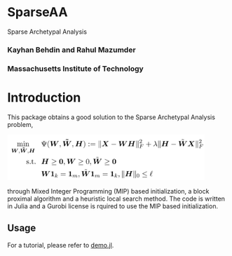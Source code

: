 # SparseAA
Sparse Archetypal Analysis 
### Kayhan Behdin and Rahul Mazumder 
### Massachusetts Institute of Technology

# Introduction
This package obtains a good solution to the Sparse Archetypal Analysis problem,

<img src="https://github.com/kayhanbehdin/SparseAA/blob/master/misc/eqn.png" width = 450>

through Mixed Integer Programming (MIP) based initialization, a block proximal algorithm and a heuristic local search method. 
The code is written in Julia and a Gurobi license is rquired to use the MIP based initialization. 

##  Usage
For a tutorial, please refer to [demo.jl](https://github.com/kayhanbehdin/SparseAA/blob/master/demo.jl).
